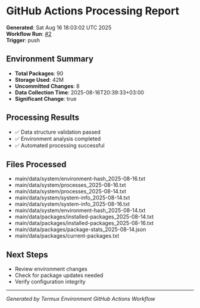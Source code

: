 # GitHub Actions Processing Report

**Generated**: Sat Aug 16 18:03:02 UTC 2025  
**Workflow Run**: [\#2](https://github.com/istinic/Termux-env/actions/runs/17011339056)  
**Trigger**: push

## Environment Summary
- **Total Packages**: 90
- **Storage Used**: 42M
- **Uncommitted Changes**: 8
- **Data Collection Time**: 2025-08-16T20:39:33+03:00
- **Significant Change**: true

## Processing Results
- ✅ Data structure validation passed
- ✅ Environment analysis completed
- ✅ Automated processing successful

## Files Processed
- main/data/system/environment-hash_2025-08-16.txt
- main/data/system/processes_2025-08-16.txt
- main/data/system/processes_2025-08-14.txt
- main/data/system/system-info_2025-08-14.txt
- main/data/system/system-info_2025-08-16.txt
- main/data/system/environment-hash_2025-08-14.txt
- main/data/packages/installed-packages_2025-08-14.txt
- main/data/packages/installed-packages_2025-08-16.txt
- main/data/packages/package-stats_2025-08-14.json
- main/data/packages/current-packages.txt

## Next Steps
- Review environment changes
- Check for package updates needed
- Verify configuration integrity

---
*Generated by Termux Environment GitHub Actions Workflow*
